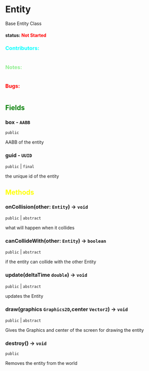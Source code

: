 # Entity
Base Entity Class

#### status: <span style="color:Red;">Not Started</span>
### <span style="color:cyan;">Contributors:</span>
<!--put your names here between the ``` if you worked on it, and put what you did-->
```diff

```
### <span style="color:lightgreen;">Notes:</span>
```diff

```
### <span style="color:red;">Bugs:</span>
```diff
```
## <span style="color:green;">Fields</span>

### **box** - `AABB`
`public`

AABB of the entity

###  guid - `UUID`
`public` | `final`

the unique id of the entity


## <span style="color:yellow;">Methods</span>

### onCollision(other: `Entity`) -> `void`

`public` | `abstract`

what will happen when it collides

### canCollideWith(other: `Entity`) -> `boolean`

`public` | `abstract`

if the entity can collide with the other Entity

### update(deltaTime `double`) -> `void`

`public` | `abstract`

updates the Entity

### draw(graphics `Graphics2D`,center `Vector2`) -> `void`
`public` | `abstract`

Gives the Graphics and center of the screen for drawing the entity

### destroy() -> `void`
`public`

Removes the entity from the world 

